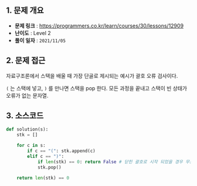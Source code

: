 ## 1. 문제 개요

- **문제 링크** : https://programmers.co.kr/learn/courses/30/lessons/12909
- **난이도** : Level 2
- **풀이 일자** : `2021/11/05`

## 2. 문제 접근

자료구조론에서 스택을 배울 때 가장 단골로 제시되는 예시가 괄호 오류 검사이다.

`(` 는 스택에 넣고, `)` 를 만나면 스택을 pop 한다. 모든 과정을 끝내고 스택이 빈 상태가 오류가 없는 문자열.

## 3. 소스코드

```python
def solution(s):
    stk = []

    for c in s:
        if c == "(": stk.append(c)
        elif c == ")":
            if len(stk) == 0: return False # 닫힌 괄호로 시작 되었을 경우 무조건 오류
            stk.pop()

    return len(stk) == 0
```
